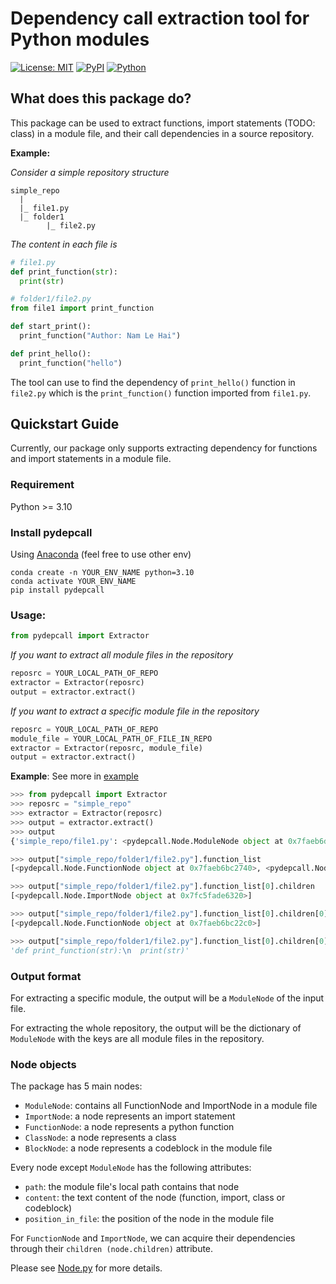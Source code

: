 # Dependency call extraction tool for Python modules

[![License: MIT](https://img.shields.io/badge/License-MIT-green.svg)](https://opensource.org/licenses/MIT) [![PyPI](https://img.shields.io/badge/PyPI-pydepcall-blue?style=flat&labelColor=blue&color=yellow)](https://pypi.org/project/pydepcall/) [![Python](https://img.shields.io/badge/Python-%3E%3D3.10-blue?style=flat
)]() 


## What does this package do?
This package can be used to extract functions, import statements (TODO: class) in a module file, and their call dependencies in a source repository.

**Example:**

_Consider a simple repository structure_
```
simple_repo
  |
  |_ file1.py
  |_ folder1
        |_ file2.py     
```

_The content in each file is_
```python
# file1.py
def print_function(str):
  print(str)

# folder1/file2.py
from file1 import print_function

def start_print():
  print_function("Author: Nam Le Hai")

def print_hello():
  print_function("hello")
```

The tool can use to find the dependency of `print_hello()` function in `file2.py` which is the `print_function()` function imported from `file1.py`.

## Quickstart Guide

Currently, our package only supports extracting dependency for functions and import statements in a module file.

### Requirement
Python >= 3.10

### Install pydepcall
Using [Anaconda](https://www.anaconda.com/) (feel free to use other env)
```
conda create -n YOUR_ENV_NAME python=3.10
conda activate YOUR_ENV_NAME
pip install pydepcall
```

### Usage:
```python
from pydepcall import Extractor
```

_If you want to extract all module files in the repository_
```python
reposrc = YOUR_LOCAL_PATH_OF_REPO
extractor = Extractor(reposrc)
output = extractor.extract()
```

_If you want to extract a specific module file in the repository_
```python
reposrc = YOUR_LOCAL_PATH_OF_REPO
module_file = YOUR_LOCAL_PATH_OF_FILE_IN_REPO
extractor = Extractor(reposrc, module_file)
output = extractor.extract()
```

**Example**: See more in [example](https://github.com/FSoft-AI4Code/pydepcall/tree/main/example)
```python
>>> from pydepcall import Extractor
>>> reposrc = "simple_repo"
>>> extractor = Extractor(reposrc)
>>> output = extractor.extract()
>>> output
{'simple_repo/file1.py': <pydepcall.Node.ModuleNode object at 0x7faeb6d84580>, 'simple_repo/folder1/file2.py': <pydepcall.Node.ModuleNode object at 0x7faeb7822050>}

>>> output["simple_repo/folder1/file2.py"].function_list
[<pydepcall.Node.FunctionNode object at 0x7faeb6bc2740>, <pydepcall.Node.FunctionNode object at 0x7faeb6bc2530>]

>>> output["simple_repo/folder1/file2.py"].function_list[0].children
[<pydepcall.Node.ImportNode object at 0x7fc5fade6320>]

>>> output["simple_repo/folder1/file2.py"].function_list[0].children[0].children
[<pydepcall.Node.FunctionNode object at 0x7faeb6bc22c0>]

>>> output["simple_repo/folder1/file2.py"].function_list[0].children[0].children[0].content
'def print_function(str):\n  print(str)'
```

### Output format
For extracting a specific module, the output will be a `ModuleNode` of the input file.

For extracting the whole repository, the output will be the dictionary of `ModuleNode` with the keys are all module files in the repository. 

### Node objects
The package has 5 main nodes:
- `ModuleNode`: contains all FunctionNode and ImportNode in a module file
- `ImportNode`: a node represents an import statement
- `FunctionNode`: a node represents a python function
- `ClassNode`: a node represents a class
- `BlockNode`: a node represents a codeblock in the module file

Every node except `ModuleNode` has the following attributes:
- `path`: the module file's local path contains that node
- `content`: the text content of the node (function, import, class or codeblock)
- `position_in_file`: the position of the node in the module file

For `FunctionNode` and `ImportNode`, we can acquire their dependencies through their `children (node.children)` attribute.

Please see [Node.py](https://github.com/FSoft-AI4Code/pydepcall/blob/main/src/pydepcall/Node.py) for more details.

